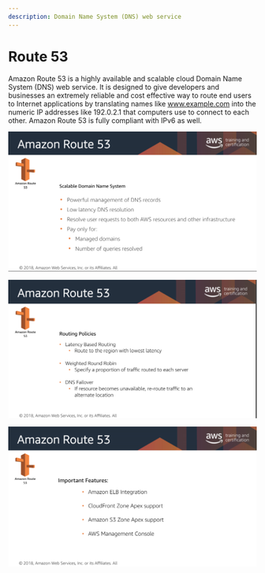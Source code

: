 ```yaml
---
description: Domain Name System (DNS) web service
---
```


# Route 53

Amazon Route 53 is a highly available and scalable cloud Domain Name System (DNS) web service. It is designed to give developers and businesses an extremely reliable and cost effective way to route end users to Internet applications by translating names like www.example.com into the numeric IP addresses like 192.0.2.1 that computers use to connect to each other. Amazon Route 53 is fully compliant with IPv6 as well.

![Route 53 (aws.training)](<../.gitbook/assets/Screen Shot 2019-10-27 at 12.24.27 PM.png>)

![Route 53 Policies (aws.training)](<../.gitbook/assets/Screen Shot 2019-10-27 at 12.25.36 PM.png>)

![Route 53 Important Features (aws.training)](<../.gitbook/assets/Screen Shot 2019-10-27 at 12.26.32 PM.png>)

